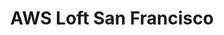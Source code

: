 ---
title: AWS Loft San Francisco
description: "During Amplify Week we will explore how we can leverage serverless & managed AWS services, quickly and easily integrating what used to be complex functionality in minutes. We'll integrate web & mobile applications. This free three day event is open to anyone who has an AWS account."
href: https://aws.amazon.com/start-ups/loft/sf-loft/
avatar: ./loft-sf.png
attendantIds:
  - nader-dabit
  - kurt-kemple
country: United States
city: San Francisco
---